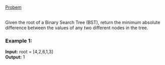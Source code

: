 [Probem](https://leetcode.com/problems/minimum-absolute-difference-in-bst/description/?envType=study-plan-v2&envId=top-interview-150)<br/><br/>

Given the root of a Binary Search Tree (BST), return the minimum absolute difference between the values of any two different nodes in the tree.<br/>

 

### Example 1:


**Input:** root = [4,2,6,1,3]<br/>
**Output:** 1<br/>